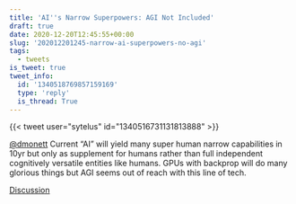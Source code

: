 ```yaml
---
title: 'AI''s Narrow Superpowers: AGI Not Included'
draft: true
date: 2020-12-20T12:45:55+00:00
slug: '202012201245-narrow-ai-superpowers-no-agi'
tags:
  - tweets
is_tweet: true
tweet_info:
  id: '1340518769857159169'
  type: 'reply'
  is_thread: True
---
```




{{< tweet user="sytelus" id="1340516731131813888" >}}

[@dmonett](https://x.com/dmonett) Current “AI” will yield many super human narrow capabilities in 10yr but only as supplement for humans rather than full independent cognitively versatile entities like humans. GPUs with backprop will do many glorious things but AGI seems out of reach with this line of tech.

[Discussion](https://x.com/sytelus/status/1340518769857159169)
